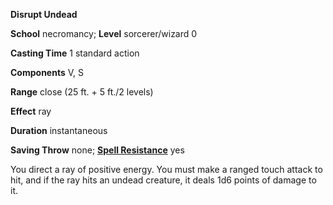  **Disrupt Undead**

**School** necromancy; **Level** sorcerer/wizard 0

**Casting Time** 1 standard action

**Components** V, S

**Range** close (25 ft. + 5 ft./2 levels)

**Effect** ray

**Duration** instantaneous

**Saving Throw** none; **[Spell Resistance](../glossary.html#_spell-resistance)** yes

You direct a ray of positive energy. You must make a ranged touch attack to hit, and if the ray hits an undead creature, it deals 1d6 points of damage to it.

